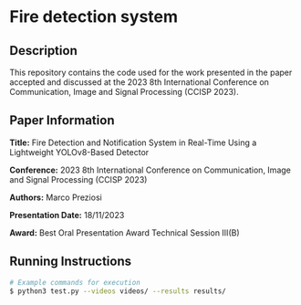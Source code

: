 # Fire detection system

## Description

This repository contains the code used for the work presented in the paper accepted and discussed at the 2023 8th International Conference on Communication, Image and Signal Processing (CCISP 2023).

## Paper Information

**Title:** Fire Detection and Notification System in Real-Time Using a Lightweight YOLOv8-Based Detector 

**Conference:** 2023 8th International Conference on Communication, Image and Signal Processing (CCISP 2023)  

**Authors:** Marco Preziosi

**Presentation Date:** 18/11/2023

**Award:** Best Oral Presentation Award Technical Session III(B)

## Running Instructions

```bash
# Example commands for execution
$ python3 test.py --videos videos/ --results results/

